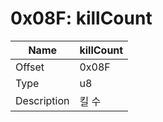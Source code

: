 # 0x08F: killCount

| Name | killCount |
| ----| ------------ |
| Offset | 0x08F |
| Type | u8 |
| Description | 킬 수 |<br>

